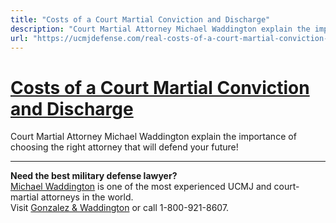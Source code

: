 ```yaml
---
title: "Costs of a Court Martial Conviction and Discharge"
description: "Court Martial Attorney Michael Waddington explain the importance of choosing the right attorney that will defend your future!"
url: "https://ucmjdefense.com/real-costs-of-a-court-martial-conviction-and-discharge.html"
---
```


# [Costs of a Court Martial Conviction and Discharge](https://ucmjdefense.com/real-costs-of-a-court-martial-conviction-and-discharge.html)

Court Martial Attorney Michael Waddington explain the importance of choosing the right attorney that will defend your future!

---

**Need the best military defense lawyer?**  
[Michael Waddington](https://ucmjdefense.com/attorneys/michael-stewart-waddington-partner.html) is one of the most experienced UCMJ and court-martial attorneys in the world.  
Visit [Gonzalez & Waddington](https://ucmjdefense.com) or call 1-800-921-8607.
